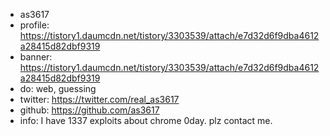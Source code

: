 - as3617
- profile: https://tistory1.daumcdn.net/tistory/3303539/attach/e7d32d6f9dba4612a28415d82dbf9319
- banner: https://tistory1.daumcdn.net/tistory/3303539/attach/e7d32d6f9dba4612a28415d82dbf9319
- do: web, guessing
- twitter: https://twitter.com/real_as3617
- github: https://github.com/as3617
- info: I have 1337 exploits about chrome 0day. plz contact me.  
